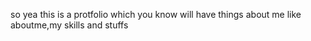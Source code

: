 so yea this is a protfolio which you know will have things about me like aboutme,my skills and stuffs
